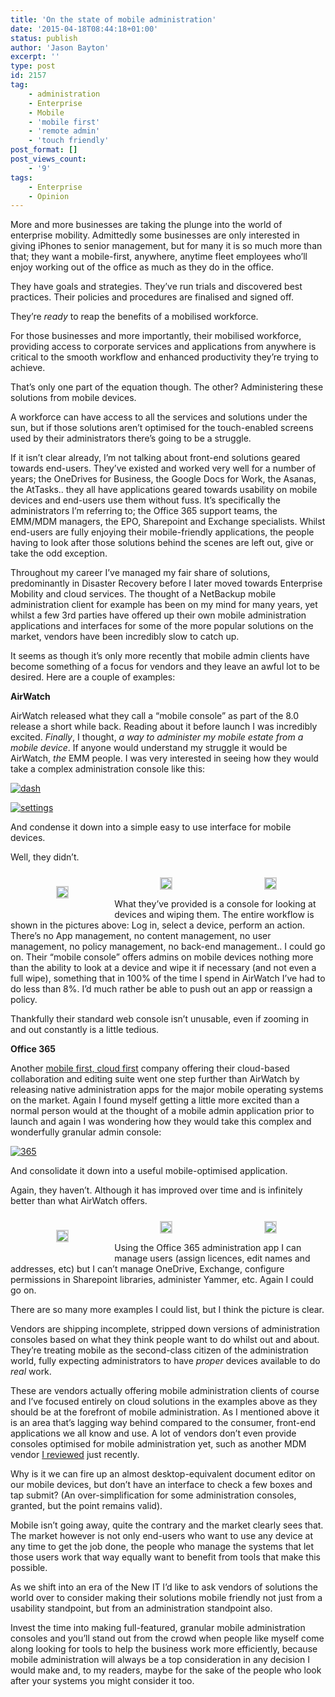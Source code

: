 ```yaml
---
title: 'On the state of mobile administration'
date: '2015-04-18T08:44:18+01:00'
status: publish
author: 'Jason Bayton'
excerpt: ''
type: post
id: 2157
tag:
    - administration
    - Enterprise
    - Mobile
    - 'mobile first'
    - 'remote admin'
    - 'touch friendly'
post_format: []
post_views_count:
    - '9'
tags:
    - Enterprise
    - Opinion
---
```

More and more businesses are taking the plunge into the world of enterprise mobility. Admittedly some businesses are only interested in giving iPhones to senior management, but for many it is so much more than that; they want a mobile-first, anywhere, anytime fleet employees who’ll enjoy working out of the office as much as they do in the office.

They have goals and strategies. They’ve run trials and discovered best practices. Their policies and procedures are finalised and signed off.

They’re *ready* to reap the benefits of a mobilised workforce.

For those businesses and more importantly, their mobilised workforce, providing access to corporate services and applications from anywhere is critical to the smooth workflow and enhanced productivity they’re trying to achieve.

That’s only one part of the equation though. The other? Administering these solutions from mobile devices.

A workforce can have access to all the services and solutions under the sun, but if those solutions aren’t optimised for the touch-enabled screens used by their administrators there’s going to be a struggle.

If it isn’t clear already, I’m not talking about front-end solutions geared towards end-users. They’ve existed and worked very well for a number of years; the OneDrives for Business, the Google Docs for Work, the Asanas, the AtTasks.. they all have applications geared towards usability on mobile devices and end-users use them without fuss. It’s specifically the administrators I’m referring to; the Office 365 support teams, the EMM/MDM managers, the EPO, Sharepoint and Exchange specialists. Whilst end-users are fully enjoying their mobile-friendly applications, the people having to look after those solutions behind the scenes are left out, give or take the odd exception.

Throughout my career I’ve managed my fair share of solutions, predominantly in Disaster Recovery before I later moved towards Enterprise Mobility and cloud services. The thought of a NetBackup mobile administration client for example has been on my mind for many years, yet whilst a few 3rd parties have offered up their own mobile administration applications and interfaces for some of the more popular solutions on the market, vendors have been incredibly slow to catch up.

It seems as though it’s only more recently that mobile admin clients have become something of a focus for vendors and they leave an awful lot to be desired. Here are a couple of examples:

**AirWatch**

AirWatch released what they call a “mobile console” as part of the 8.0 release a short while back. Reading about it before launch I was incredibly excited. *Finally*, I thought, *a way to administer my mobile estate from a mobile device*. If anyone would understand my struggle it would be AirWatch, *the* EMM people. I was very interested in seeing how they would take a complex administration console like this:

[![dash](https://r2_worker.bayton.workers.dev/uploads/2015/04/dash.png)](https://r2_worker.bayton.workers.dev/uploads/2015/04/dash.png)

[![settings](https://r2_worker.bayton.workers.dev/uploads/2015/04/settings.png)](https://r2_worker.bayton.workers.dev/uploads/2015/04/settings.png)

And condense it down into a simple easy to use interface for mobile devices.

Well, they didn’t.

 <style type="text/css">
			#gallery-17 {
				margin: auto;
			}
			#gallery-17 .gallery-item {
				float: left;
				margin-top: 10px;
				text-align: center;
				width: 33%;
			}
			#gallery-17 img {
				border: 2px solid #cfcfcf;
			}
			#gallery-17 .gallery-caption {
				margin-left: 0;
			}
			/* see gallery_shortcode() in wp-includes/media.php */
		</style>

<div class="gallery galleryid-0 gallery-columns-3 gallery-size-medium" id="gallery-17"><dl class="gallery-item"> <dt class="gallery-icon portrait"> 

[![](https://r2_worker.bayton.workers.dev/uploads/2015/04/Screenshot_2015-02-28-09-33-35.png)](/https://r2_worker.bayton.workers.dev/uploads/2015/04/Screenshot_2015-02-28-09-33-35.png) </dt></dl><dl class="gallery-item"> <dt class="gallery-icon portrait"> [![](https://r2_worker.bayton.workers.dev/uploads/2015/04/Screenshot_2015-02-28-09-33-27.png)](/https://r2_worker.bayton.workers.dev/uploads/2015/04/Screenshot_2015-02-28-09-33-27.png) </dt></dl><dl class="gallery-item"> <dt class="gallery-icon portrait"> [![](https://r2_worker.bayton.workers.dev/uploads/2015/04/Screenshot_2015-02-28-09-33-12.png)](/https://r2_worker.bayton.workers.dev/uploads/2015/04/Screenshot_2015-02-28-09-33-12.png) </dt></dl>  
 </div>
 
 What they’ve provided is a console for looking at devices and wiping them. The entire workflow is shown in the pictures above: Log in, select a device, perform an action. There’s no App management, no content management, no user management, no policy management, no back-end management.. I could go on. Their “mobile console” offers admins on mobile devices nothing more than the ability to look at a device and wipe it if necessary (and not even a full wipe), something that in 100% of the time I spend in AirWatch I’ve had to do less than 8%. I’d much rather be able to push out an app or reassign a policy.

Thankfully their standard web console isn’t unusable, even if zooming in and out constantly is a little tedious.

**Office 365**

Another [mobile first, cloud first](https://news.microsoft.com/2014/03/27/satya-nadella-mobile-first-cloud-first-press-briefing/) company offering their cloud-based collaboration and editing suite went one step further than AirWatch by releasing native administration apps for the major mobile operating systems on the market. Again I found myself getting a little more excited than a normal person would at the thought of a mobile admin application prior to launch and again I was wondering how they would take this complex and wonderfully granular admin console:

[![365](https://r2_worker.bayton.workers.dev/uploads/2015/04/365.png)](https://r2_worker.bayton.workers.dev/uploads/2015/04/365.png)

And consolidate it down into a useful mobile-optimised application.

Again, they haven’t. Although it has improved over time and is infinitely better than what AirWatch offers.

 <style type="text/css">
			#gallery-18 {
				margin: auto;
			}
			#gallery-18 .gallery-item {
				float: left;
				margin-top: 10px;
				text-align: center;
				width: 33%;
			}
			#gallery-18 img {
				border: 2px solid #cfcfcf;
			}
			#gallery-18 .gallery-caption {
				margin-left: 0;
			}
			/* see gallery_shortcode() in wp-includes/media.php */
		</style>

<div class="gallery galleryid-0 gallery-columns-3 gallery-size-thumbnail" id="gallery-18"><dl class="gallery-item"> <dt class="gallery-icon portrait"> 

[![](https://r2_worker.bayton.workers.dev/uploads/2015/04/Screenshot_2015-04-17-19-00-48.png)](/https://r2_worker.bayton.workers.dev/uploads/2015/04/Screenshot_2015-04-17-19-00-48.png) </dt></dl><dl class="gallery-item"> <dt class="gallery-icon portrait"> [![](https://r2_worker.bayton.workers.dev/uploads/2015/04/Screenshot_2015-04-17-19-00-54.png)](/https://r2_worker.bayton.workers.dev/uploads/2015/04/Screenshot_2015-04-17-19-00-54.png) </dt></dl><dl class="gallery-item"> <dt class="gallery-icon portrait"> [![](https://r2_worker.bayton.workers.dev/uploads/2015/04/Screenshot-17-Apr-2015-7_43_53-pm.png)](/https://r2_worker.bayton.workers.dev/uploads/2015/04/Screenshot-17-Apr-2015-7_43_53-pm.png) </dt></dl>  
 </div>
 
 Using the Office 365 administration app I can manage users (assign licences, edit names and addresses, etc) but I can’t manage OneDrive, Exchange, configure permissions in Sharepoint libraries, administer Yammer, etc. Again I could go on.

There are so many more examples I could list, but I think the picture is clear.

Vendors are shipping incomplete, stripped down versions of administration consoles based on what they think people want to do whilst out and about. They’re treating mobile as the second-class citizen of the administration world, fully expecting administrators to have *proper* devices available to do *real* work.

These are vendors actually offering mobile administration clients of course and I’ve focused entirely on cloud solutions in the examples above as they should be at the forefront of mobile administration. As I mentioned above it is an area that’s lagging way behind compared to the consumer, front-end applications we all know and use. A lot of vendors don’t even provide consoles optimised for mobile administration yet, such as another MDM vendor [I reviewed](/2015/03/miradore-online-mdm-review-a-second-look/) just recently.

Why is it we can fire up an almost desktop-equivalent document editor on our mobile devices, but don’t have an interface to check a few boxes and tap submit? (An over-simplification for some administration consoles, granted, but the point remains valid).

Mobile isn’t going away, quite the contrary and the market clearly sees that. The market however is not only end-users who want to use any device at any time to get the job done, the people who manage the systems that let those users work that way equally want to benefit from tools that make this possible.

As we shift into an era of the New IT I’d like to ask vendors of solutions the world over to consider making their solutions mobile friendly not just from a usability standpoint, but from an administration standpoint also.

Invest the time into making full-featured, granular mobile administration consoles and you’ll stand out from the crowd when people like myself come along looking for tools to help the business work more efficiently, because mobile administration will always be a top consideration in any decision I would make and, to my readers, maybe for the sake of the people who look after your systems you might consider it too.